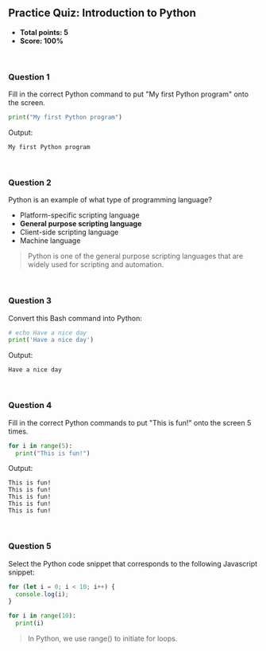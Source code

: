 ## Practice Quiz: Introduction to Python
* **Total points: 5**
* **Score: 100%**

<br>

### Question 1

Fill in the correct Python command to put "My first Python program" onto the screen.

```py
print("My first Python program")
```

Output:

```
My first Python program
```

<br>

### Question 2

Python is an example of what type of programming language?

* Platform-specific scripting language
* **General purpose scripting language**
* Client-side scripting language
* Machine language

> Python is one of the general purpose scripting languages that are widely used for scripting and automation.

<br>

### Question 3

Convert this Bash command into Python:

```py
# echo Have a nice day
print('Have a nice day')
```

Output:

```
Have a nice day
```

<br>

### Question 4

Fill in the correct Python commands to put "This is fun!" onto the screen 5 times.

```py
for i in range(5):
  print("This is fun!")
```

Output:

```
This is fun!
This is fun!
This is fun!
This is fun!
This is fun!
```

<br>

### Question 5

Select the Python code snippet that corresponds to the following Javascript snippet:

```js
for (let i = 0; i < 10; i++) {
  console.log(i);
}
```
```py
for i in range(10):
  print(i)
```

> In Python, we use range() to initiate for loops.